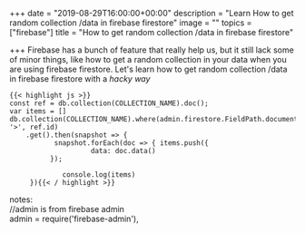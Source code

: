 +++
date = "2019-08-29T16:00:00+00:00"
description = "Learn How to get random collection /data in firebase firestore"
image = ""
topics = ["firebase"]
title = "How to get random collection /data in firebase firestore"

+++
Firebase has a bunch of feature that really help us, but it still lack some of minor things, like how to get a random collection in your data when you are using firebase firestore. Let's learn how to get random collection /data in firebase firestore with a _hacky way_

    {{< highlight js >}}
    const ref = db.collection(COLLECTION_NAME).doc();
    var items = []
    db.collection(COLLECTION_NAME).where(admin.firestore.FieldPath.documentId(), '>', ref.id)
    	.get().then(snapshot => {
    		   snapshot.forEach(doc => { items.push({  
                        data: doc.data()  
    		  });
    
    			 console.log(items) 
    	 }){{< / highlight >}}

notes:  
//admin is from firebase admin  
admin   = require('firebase-admin'),
